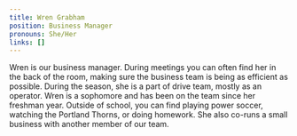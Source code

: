 ```yaml
---
title: Wren Grabham
position: Business Manager
pronouns: She/Her
links: []
---
```

Wren is our business manager. During meetings you can often find her in the back of the room, making sure the business team is being as efficient as possible. During the season, she is a part of drive team, mostly as an operator. Wren is a sophomore and has been on the team since her freshman year. Outside of school, you can find playing power soccer, watching the Portland Thorns, or doing homework. She also co-runs a [](https://etsy.me/33DXUN2)small business with another member of our team.

[](https://etsy.me/33DXUN2)